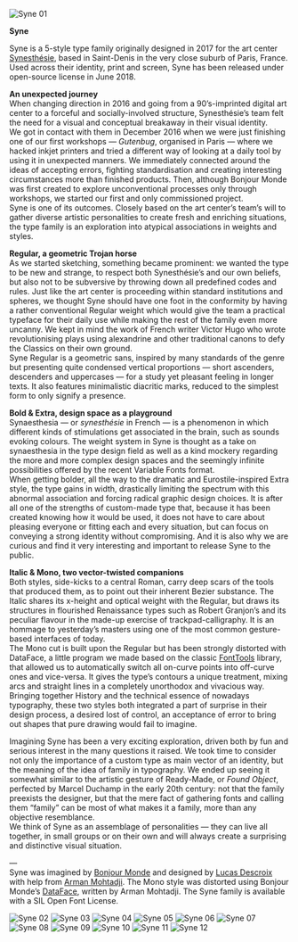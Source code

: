 ![Syne 01](/img/syne-typeface-01.jpg)

**Syne**

Syne is a 5-style type family originally designed in 2017 for the art center [Synesthésie](http://www.synesthesie.com), based in Saint-Denis in the very close suburb of Paris, France. Used across their identity, print and screen, Syne has been released under open-source license in June 2018.

**An unexpected journey**  
When changing direction in 2016 and going from a 90’s-imprinted digital art center to a forceful and socially-involved structure, Synesthésie’s team felt the need for a visual and conceptual breakaway in their visual identity.  
We got in contact with them in December 2016 when we were just finishing one of our first workshops — *Gutenbug*, organised in Paris — where we hacked inkjet printers and tried a different way of looking at a daily tool by using it in unexpected manners. We immediately connected around the ideas of accepting errors, fighting standardisation and creating interesting circumstances more than finished products. Then, although Bonjour Monde was first created to explore unconventional processes only through workshops, we started our first and only commissioned project.  
Syne is one of its outcomes. Closely based on the art center’s team’s will to gather diverse artistic personalities to create fresh and enriching situations, the type family is an exploration into atypical associations in weights and styles.

**Regular, a geometric Trojan horse**  
As we started sketching, something became prominent: we wanted the type to be new and strange, to respect both Synesthésie’s and our own beliefs, but also not to be subversive by throwing down all predefined codes and rules. Just like the art center is proceeding within standard institutions and spheres, we thought Syne should have one foot in the conformity by having a rather conventional Regular weight which would give the team a practical typeface for their daily use while making the rest of the family even more uncanny. We kept in mind the work of French writer Victor Hugo who wrote revolutionising plays using alexandrine and other traditional canons to defy the Classics on their own ground.  
Syne Regular is a geometric sans, inspired by many standards of the genre but presenting quite condensed vertical proportions — short ascenders, descenders and uppercases — for a study yet pleasant feeling in longer texts. It also features minimalistic diacritic marks, reduced to the simplest form to only signify a presence.

**Bold & Extra, design space as a playground**  
Synaesthesia — or *synesthésie* in French — is a phenomenon in which different kinds of stimulations get associated in the brain, such as sounds evoking colours. The weight system in Syne is thought as a take on synaesthesia in the type design field as well as a kind mockery regarding the more and more complex design spaces and the seemingly infinite possibilities offered by the recent Variable Fonts format.  
When getting bolder, all the way to the dramatic and Eurostile-inspired Extra style, the type gains in width, drastically limiting the spectrum with this abnormal association and forcing radical graphic design choices. It is after all one of the strengths of custom-made type that, because it has been created knowing how it would be used, it does not have to care about pleasing everyone or fitting each and every situation, but can focus on conveying a strong identity without compromising. And it is also why we are curious and find it very interesting and important to release Syne to the public.

**Italic & Mono, two vector-twisted companions**  
Both styles, side-kicks to a central Roman, carry deep scars of the tools that produced them, as to point out their inherent Bezier substance. The Italic shares its x-height and optical weight with the Regular, but draws its structures in flourished Renaissance types such as Robert Granjon’s and its peculiar flavour in the made-up exercise of trackpad-calligraphy. It is an hommage to yesterday’s masters using one of the most common gesture-based interfaces of today.  
The Mono cut is built upon the Regular but has been strongly distorted with DataFace, a little program we made based on the classic [FontTools](https://github.com/fonttools/fonttools) library, that allowed us to automatically switch all on-curve points into off-curve ones and vice-versa. It gives the type’s contours a unique treatment, mixing arcs and straight lines in a completely unorthodox and vivacious way.
Bringing together History and the technical essence of nowadays typography, these two styles both integrated a part of surprise in their design process, a desired lost of control, an acceptance of error to bring out shapes that pure drawing would fail to imagine.

Imagining Syne has been a very exciting exploration, driven both by fun and serious interest in the many questions it raised. We took time to consider not only the importance of a custom type as main vector of an identity, but the meaning of the idea of family in typography. We ended up seeing it somewhat similar to the artistic gesture of Ready-Made, or *Found Object*, perfected by Marcel Duchamp in the early 20th century: not that the family preexists the designer, but that the mere fact of gathering fonts and calling them “family” can be most of what makes it a family, more than any objective resemblance.  
We think of Syne as an assemblage of personalities — they can live all together, in small groups or on their own and will always create a surprising and distinctive visual situation.

—  
Syne was imagined by [Bonjour Monde](http://bonjourmonde.net) and designed by [Lucas Descroix](http://www.lucasdescroix.fr) with help from [Arman Mohtadji](http://armansansd.net). The Mono style was distorted using Bonjour Monde’s [DataFace](http://gitlab.com/bonjour-monde/dataface), written by Arman Mohtadji. The Syne family is available with a SIL Open Font License.


![Syne 02](img/syne-typeface-02.jpg)
![Syne 03](img/syne-typeface-03.jpg)
![Syne 04](img/syne-typeface-04.jpg)
![Syne 05](img/syne-typeface-05.jpg)
![Syne 06](img/syne-typeface-06.jpg)
![Syne 07](img/syne-typeface-07.jpg)
![Syne 08](img/syne-typeface-08.jpg)
![Syne 09](img/syne-typeface-09.jpg)
![Syne 10](img/syne-typeface-10.jpg)
![Syne 11](img/syne-typeface-11.jpg)
![Syne 12](img/syne-typeface-12.jpg)